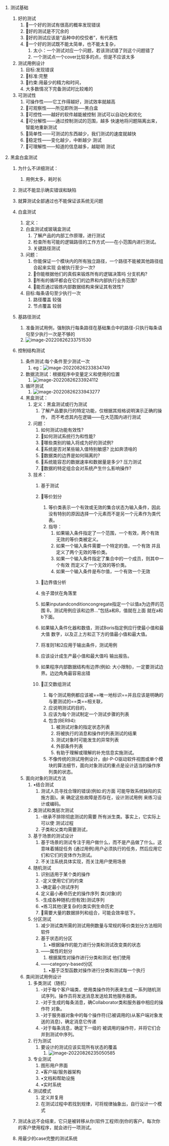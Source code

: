 1. 测试基础

   1. 好的测试	
      1. 一个好的测试有很高的概率发现错误
      2. 好的测试是不冗余的
      3. 好的测试应该是“品种中的佼佼者”，有代表性
      4. 一个好的测试既不能太简单，也不能太复杂，
         1. 太小：一个测试对应一个问题，若该测试错了则这个问题错了
         2. 一个测试点一个cover比较多的点，但是不应该太多
   2. 测试用例设计
      1. 目标:发现错误
      2. 标准:完整
      3. 约束:用最少的精力和时间，
      4. 大多数情况下完备测试时比较难的
   3. 可测试性
      1. 可操作性——它工作得越好，测试效率就越高
      2. 可观察性——所见即所测—–黑白盒
      3. 可控性——越好的软件越能被控制
          测试可以自动化和优化
      4. 可分解性——通过控制测试的范围，越多
          快速地将问题隔离出来，智能地重新测试
      5.  简单性——可测试的东西越少，我们测试的速度就越快
      6. 稳定性——变化越少，中断越少
          测试
      7. 可理解性——知道的信息越多，越聪明
          测试

2. 黑盒白盒测试

   1. 为什么不详细测试：

      1. 用例太多，耗时长

   2. 测试不能显示确实错误和缺陷

   3. 就算测试全部通过也不能保证该系统无问题

   4. 白盒测试
   
      1. 定义：
      2. 白盒测试或玻璃盒测试
         1. 了解产品的内部工作原理，进行测试
         2. 检查所有可能的逻辑路径的工作方式——在小范围内进行测试。
         3. 关键路径测试
      3. 问题：
         1. 你能保证一个模块内的所有独立路径，一个路径不能被其他路径组合起来实现
             会被执行至少一次?
         2. 你能根据他们的真假来锻炼所有的逻辑决策吗
             分支机构?
         3. 所有的循环都会在它们的边界和内部执行业务范围?
         4. 能否通过锻炼内部数据结构来保证其有效性?
      4. 目标:每条语句至少执行一次
         1. 路径覆盖 较强
         2. 节点覆盖 较弱
   
   5. 基路径测试
   
      1. 准备测试用例，强制执行每条路径在基础集合中的路径-只执行每条语句至少执行一次是不够的
      2. ![image-20220826233751530](res/10.测试方法/image-20220826233751530.png)
   
   6. 控制结构测试
   
      1. 条件测试:每个条件至少测试一次
         1. eg：![image-20220826233834749](res/10.测试方法/image-20220826233834749.png)
      2. 数据流测试：根据程序中变量定义和使用的位置
         1. ![image-20220826233924112](res/10.测试方法/image-20220826233924112.png)
      3. 循环测试
         1. ![image-20220826233943277](res/10.测试方法/image-20220826233943277.png)
      4. 黑盒测试：
         1. 定义：黑盒测试或行为测试
            1. 了解产品要执行的特定功能，仅根据其规格说明演示正确的操作， 而不考虑其内在逻辑——在大范围内进行测试
         2. 问题：
            1. 如何测试功能有效性?
            2. 如何测试系统行为和性能?
            3.  哪些类别的输入将成为好的测试例?
            4.  系统是否对某些输入值特别敏感? 比如奔溃啥的
            5.  数据类的边界是如何隔离的?
            6.  系统能容忍的数据速率和数据量是多少? 压力测试
            7.  数据的特定组合会对系统产生什么影响操作?
         3. 技术：
            1. 基于测试
            2. 等价划分
               1. 等价类表示一个有效或无效的集合状态为输入条件，因此没有特别的原因选择一个元素而不是另一个元素作为类代表。
               2. 指导：
                  1. 如果输入条件指定了一个范围，一个有效，两个有效
                      无效的等价类被定义。
                  2. 如果一个输入条件需要一个特定的值，一个有效 并且定义了两个无效的等价类。
                  3. 如果一个输入条件指定了集合中的一个成员，则其中一个有效
                      而定义了一个无效的等价类。
                  4. 如果一个输入条件是布尔值，一个有效一个无效
               
            3.  边界值分析
               1. 虫子潜伏在角落里
               2. 如果inputandconditioncongregate指定一个以值a为边界的范围
                   B，测试用例应该和边界…”包括a和B，值就在上面
                   就在a和b下面。
               3. 如果输入条件化器和数值，测试Boris指定例应行使最小值和最大值 数字，以及正上方和正下方的值最小值和最大值。
               4. 将准则1和2应用于输出条件，测试用例
               5.  应该设计成生产最小值和最大值吗
                   输出报告。
               6. 如果程序内部数据结构有边界(例如: 大小限制)，一定要测试边界。边边角角最容易出错
            4. 正交数组测试
               1. 每个测试用例都应该被==唯一地标识==并且应该是明确的
                   与要测试的==类==相关联，
               2. 应说明测试的目的，
               3. 应该为每个测试制定一个测试步骤的列表
               4. 包含(BER94):
                  1. 被测试对象的指定状态列表
                  2. 将被执行的消息和操作的列表测试的结果
                  3. 测试对象时可能发生的异常列表
                  4. 外部条件列表
                  5. 有助于理解或理解的补充信息实施测试。
               5. 不像传统的测试用例设计，由I-P-O驱动软件视图或单个模块的算法细节，面向对象测试的重点是设计适当的操作序列类的状态。
      5. 面向对象的测试方法
         1. •结合测试
            1. 测试人员寻找合理的错误(例如:的方面
                可能导致系统缺陷的实施方面)。来
                确定这些故障是否存在，设计测试用例
                来练习设计或编码。
         2. 类测试和类层次测试
            1. -继承不排除彻底测试的需要 所有派生类。事实上，它实际上可以使
                测试过程
            2. 子类和父类均需要测试，
         3. 基于场景的测试设计
            1. 基于场景的测试专注于用户做什么，而不是产品做了什么。这意味着捕捉任务 (通过用例)用户必须执行的任务，然后应用它们和它们的变体作为测试。
            1. 不关注系统具体实现，而关注用户使用场景
         4. 随机测试
            1. 识别适用于某个类的操作
            2. -定义使用它们的约束
            3. -确定最小测试序列
            4. 定义最小寿命历史的操作序列 类(对象)的
            5. -生成各种随机(但有效)测试序列
            6. •练习其他(更复杂的)类实例生命历史
            7.  需要大量的数据排列和组合，可能会效率低下。
         5. 分区测试
            1. 减少测试类所需的测试用例数量与常规的等价类划分方法相同软件
            2. 基于状态的分区
               1. •根据操作的能力进行分类和测试改变类的状态
            3. ——属性的划分
               1. 根据属性对操作进行分类和测试 他们使用
            4. ——category-based分区
               1. •基于泛型函数对操作进行分类和测试每一个执行
      6. 类间测试用例设计
         1. 多类测试（随机）
            1. -对于每个客户端类，使用类操作符列表来生成 一系列随机测试序列。操作员将发送消息发送给其他服务器类。
            2. -对于生成的每条消息，确Collaborator类和服务器中相应的操作符 对象。
            3. -对于服务器对象中的每个操作符(已被调用的)从客户端对象发送的消息)，确定消息它传递
            4. -对于每条消息，确定下一级的
                被调用的操作符，并将它们合并到测试中序列。
         2. 行为测试
            1. 要设计的测试应该实现所有状态的覆盖
               1. ![image-20220826235050585](res/10.测试方法/image-20220826235050585.png)
         3. 专业测试
            1.  图形用户界面
               1.  •客户端/服务器架构
               2. •文档和帮助设施
               3. •实时系统
         4. 测试模式
            1. 定义并复用
            1. 在测试过程中若找到规律，可将规律抽象出，自行设计一个模式

   7. 测试永远不会结束，它只是被转移从你(软件工程师)到你的客户。每次你的客户使用程序，就会进行一项测试。
   
   8. 用最少的case完整的测试系统
   
      
   
   
